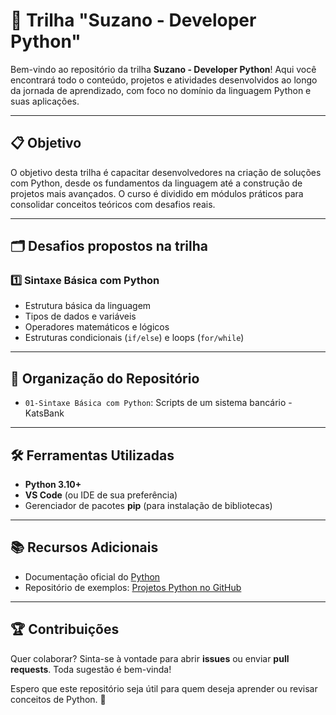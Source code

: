 # 🚀 Trilha "Suzano - Developer Python"

Bem-vindo ao repositório da trilha **Suzano - Developer Python**! Aqui você encontrará todo o conteúdo, projetos e atividades desenvolvidos ao longo da jornada de aprendizado, com foco no domínio da linguagem Python e suas aplicações.

---

## 📋 Objetivo

O objetivo desta trilha é capacitar desenvolvedores na criação de soluções com Python, desde os fundamentos da linguagem até a construção de projetos mais avançados. O curso é dividido em módulos práticos para consolidar conceitos teóricos com desafios reais.

---

## 🗂️ Desafios propostos na trilha

### 1️⃣ **Sintaxe Básica com Python**
- Estrutura básica da linguagem
- Tipos de dados e variáveis
- Operadores matemáticos e lógicos
- Estruturas condicionais (`if/else`) e loops (`for/while`)

---

## 📁 Organização do Repositório

- `01-Sintaxe Básica com Python`: Scripts de um sistema bancário - KatsBank

---

## 🛠️ Ferramentas Utilizadas

- **Python 3.10+**
- **VS Code** (ou IDE de sua preferência)
- Gerenciador de pacotes **pip** (para instalação de bibliotecas)

---

## 📚 Recursos Adicionais

- Documentação oficial do [Python](https://docs.python.org/3/)
- Repositório de exemplos: [Projetos Python no GitHub](https://github.com/topics/python)

---

## 🏆 Contribuições

Quer colaborar? Sinta-se à vontade para abrir **issues** ou enviar **pull requests**. Toda sugestão é bem-vinda!


Espero que este repositório seja útil para quem deseja aprender ou revisar conceitos de Python. 🚀